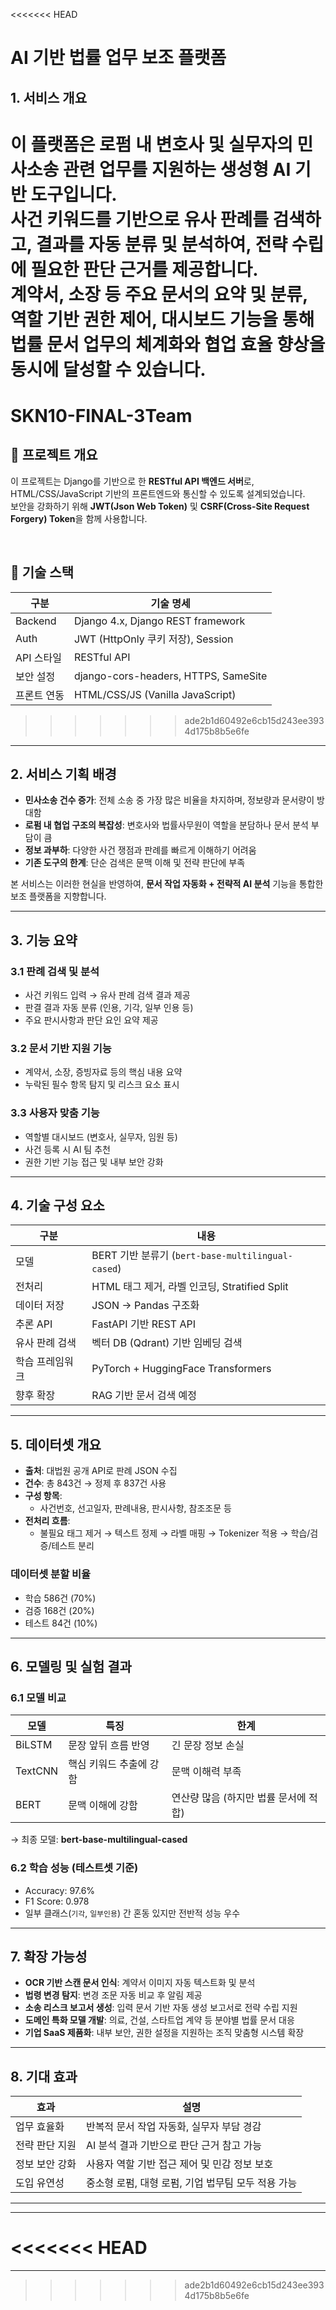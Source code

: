 <<<<<<< HEAD
# AI 기반 법률 업무 보조 플랫폼

## 1. 서비스 개요
이 플랫폼은 로펌 내 변호사 및 실무자의 민사소송 관련 업무를 지원하는 생성형 AI 기반 도구입니다.  
사건 키워드를 기반으로 유사 판례를 검색하고, 결과를 자동 분류 및 분석하여, 전략 수립에 필요한 판단 근거를 제공합니다.  
계약서, 소장 등 주요 문서의 요약 및 분류, 역할 기반 권한 제어, 대시보드 기능을 통해 법률 문서 업무의 체계화와 협업 효율 향상을 동시에 달성할 수 있습니다.
=======
# SKN10-FINAL-3Team

## 📌 프로젝트 개요

이 프로젝트는 Django를 기반으로 한 **RESTful API 백엔드 서버**로,  
HTML/CSS/JavaScript 기반의 프론트엔드와 통신할 수 있도록 설계되었습니다.  
보안을 강화하기 위해 **JWT(Json Web Token)** 및 **CSRF(Cross-Site Request Forgery) Token**을 함께 사용합니다.

<br>

## 🧩 기술 스택

| 구분        | 기술 명세                         |
|-------------|----------------------------------|
| Backend     | Django 4.x, Django REST framework |
| Auth        | JWT (HttpOnly 쿠키 저장), Session |
| API 스타일  | RESTful API                      |
| 보안 설정   | django-cors-headers, HTTPS, SameSite |
| 프론트 연동 | HTML/CSS/JS (Vanilla JavaScript) |
>>>>>>> ade2b1d60492e6cb15d243ee3934d175b8b5e6fe

---

## 2. 서비스 기획 배경
- **민사소송 건수 증가**: 전체 소송 중 가장 많은 비율을 차지하며, 정보량과 문서량이 방대함
- **로펌 내 협업 구조의 복잡성**: 변호사와 법률사무원이 역할을 분담하나 문서 분석 부담이 큼
- **정보 과부하**: 다양한 사건 쟁점과 판례를 빠르게 이해하기 어려움
- **기존 도구의 한계**: 단순 검색은 문맥 이해 및 전략 판단에 부족

본 서비스는 이러한 현실을 반영하여, **문서 작업 자동화 + 전략적 AI 분석** 기능을 통합한 보조 플랫폼을 지향합니다.

---

## 3. 기능 요약

### 3.1 판례 검색 및 분석
- 사건 키워드 입력 → 유사 판례 검색 결과 제공
- 판결 결과 자동 분류 (인용, 기각, 일부 인용 등)
- 주요 판시사항과 판단 요인 요약 제공

### 3.2 문서 기반 지원 기능
- 계약서, 소장, 증빙자료 등의 핵심 내용 요약
- 누락된 필수 항목 탐지 및 리스크 요소 표시

### 3.3 사용자 맞춤 기능
- 역할별 대시보드 (변호사, 실무자, 임원 등)
- 사건 등록 시 AI 팀 추천 
- 권한 기반 기능 접근 및 내부 보안 강화

---

## 4. 기술 구성 요소

| 구분 | 내용 |
|------|------|
| 모델 | BERT 기반 분류기 (`bert-base-multilingual-cased`) |
| 전처리 | HTML 태그 제거, 라벨 인코딩, Stratified Split |
| 데이터 저장 | JSON → Pandas 구조화 |
| 추론 API | FastAPI 기반 REST API |
| 유사 판례 검색 | 벡터 DB (Qdrant) 기반 임베딩 검색 |
| 학습 프레임워크 | PyTorch + HuggingFace Transformers |
| 향후 확장 |  RAG 기반 문서 검색 예정 |

---

## 5. 데이터셋 개요

- **출처**: 대법원 공개 API로 판례 JSON 수집
- **건수**: 총 843건 → 정제 후 837건 사용
- **구성 항목**:
  - 사건번호, 선고일자, 판례내용, 판시사항, 참조조문 등
- **전처리 흐름**:
  - 불필요 태그 제거 → 텍스트 정제 → 라벨 매핑 → Tokenizer 적용 → 학습/검증/테스트 분리

### 데이터셋 분할 비율
- 학습 586건 (70%)
- 검증 168건 (20%)
- 테스트 84건 (10%)

---

## 6. 모델링 및 실험 결과

### 6.1 모델 비교
| 모델 | 특징 | 한계 |
|------|------|------|
| BiLSTM | 문장 앞뒤 흐름 반영 | 긴 문장 정보 손실 |
| TextCNN | 핵심 키워드 추출에 강함 | 문맥 이해력 부족 |
| BERT | 문맥 이해에 강함 | 연산량 많음 (하지만 법률 문서에 적합) |

→ 최종 모델: **bert-base-multilingual-cased**

### 6.2 학습 성능 (테스트셋 기준)
- Accuracy: 97.6%
- F1 Score: 0.978
- 일부 클래스(`기각`, `일부인용`) 간 혼동 있지만 전반적 성능 우수

---

## 7. 확장 가능성

- **OCR 기반 스캔 문서 인식**: 계약서 이미지 자동 텍스트화 및 분석
- **법령 변경 탐지**: 변경 조문 자동 비교 후 알림 제공
- **소송 리스크 보고서 생성**: 입력 문서 기반 자동 생성 보고서로 전략 수립 지원
- **도메인 특화 모델 개발**: 의료, 건설, 스타트업 계약 등 분야별 법률 문서 대응
- **기업 SaaS 제품화**: 내부 보안, 권한 설정을 지원하는 조직 맞춤형 시스템 확장

---

## 8. 기대 효과

| 효과 | 설명 |
|------|------|
| 업무 효율화 | 반복적 문서 작업 자동화, 실무자 부담 경감 |
| 전략 판단 지원 | AI 분석 결과 기반으로 판단 근거 참고 가능 |
| 정보 보안 강화 | 사용자 역할 기반 접근 제어 및 민감 정보 보호 |
| 도입 유연성 | 중소형 로펌, 대형 로펌, 기업 법무팀 모두 적용 가능 |

---


---

<<<<<<< HEAD
=======
---
>>>>>>> ade2b1d60492e6cb15d243ee3934d175b8b5e6fe
